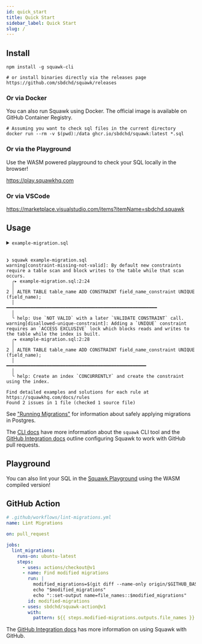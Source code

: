 ```yaml
---
id: quick_start
title: Quick Start
sidebar_label: Quick Start
slug: /
---
```


## Install

```shell
npm install -g squawk-cli

# or install binaries directly via the releases page
https://github.com/sbdchd/squawk/releases
```

### Or via Docker

You can also run Squawk using Docker. The official image is available on GitHub Container Registry.

```shell
# Assuming you want to check sql files in the current directory
docker run --rm -v $(pwd):/data ghcr.io/sbdchd/squawk:latest *.sql
```

### Or via the Playground

Use the WASM powered playground to check your SQL locally in the browser!

<https://play.squawkhq.com>

### Or via VSCode

<https://marketplace.visualstudio.com/items?itemName=sbdchd.squawk>

## Usage

<details><summary><code>example-migration.sql</code></summary>

<br/>

```bash
# create example SQL migration
cat <<EOF > example-migration.sql
BEGIN;
ALTER TABLE table_name ADD CONSTRAINT field_name_constraint UNIQUE (field_name);
COMMIT;
EOF

# lint with squawk
squawk example-migration.sql
```

</details>

<br/>

```
❯ squawk example-migration.sql
warning[constraint-missing-not-valid]: By default new constraints require a table scan and block writes to the table while that scan occurs.
  ╭▸ example-migration.sql:2:24
  │
2 │ ALTER TABLE table_name ADD CONSTRAINT field_name_constraint UNIQUE (field_name);
  │                        ━━━━━━━━━━━━━━━━━━━━━━━━━━━━━━━━━━━━━━━━━━━━━━━━━━━━━━━━
  │
  ╰ help: Use `NOT VALID` with a later `VALIDATE CONSTRAINT` call.
warning[disallowed-unique-constraint]: Adding a `UNIQUE` constraint requires an `ACCESS EXCLUSIVE` lock which blocks reads and writes to the table while the index is built.
  ╭▸ example-migration.sql:2:28
  │
2 │ ALTER TABLE table_name ADD CONSTRAINT field_name_constraint UNIQUE (field_name);
  │                            ━━━━━━━━━━━━━━━━━━━━━━━━━━━━━━━━━━━━━━━━━━━━━━━━━━━━
  │
  ╰ help: Create an index `CONCURRENTLY` and create the constraint using the index.

Find detailed examples and solutions for each rule at https://squawkhq.com/docs/rules
Found 2 issues in 1 file (checked 1 source file)
```

See ["Running Migrations"](./safe_migrations.md#safety-requirements) for information about safely applying migrations in Postgres.

The [CLI docs](./cli.md) have more information about the `squawk` CLI tool and the [GitHub Integration docs](./github_app.md) outline configuring Squawk to work with GitHub pull requests.

## Playground

You can also lint your SQL in the [Squawk Playground](https://play.squawkhq.com) using the WASM compiled version!

## GitHub Action

```yml
# .github/workflows/lint-migrations.yml
name: Lint Migrations

on: pull_request

jobs:
  lint_migrations:
    runs-on: ubuntu-latest
    steps:
      - uses: actions/checkout@v1
      - name: Find modified migrations
        run: |
          modified_migrations=$(git diff --name-only origin/$GITHUB_BASE_REF...origin/$GITHUB_HEAD_REF 'migrations/*.sql')
          echo "$modified_migrations"
          echo "::set-output name=file_names::$modified_migrations"
        id: modified-migrations
      - uses: sbdchd/squawk-action@v1
        with:
          pattern: ${{ steps.modified-migrations.outputs.file_names }}
```

The [GitHub Integration docs](./github_app.md) has more information on using Squawk with GitHub.
